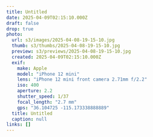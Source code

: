 ```yaml
---
title: Untitled
date: 2025-04-09T02:15:10.000Z
draft: false
drop: true
photo:
  url: s3/images/2025-04-08-19-15-10.jpg
  thumb: s3/thumbs/2025-04-08-19-15-10.jpg
  preview: s3/previews/2025-04-08-19-15-10.jpg
  created: 2025-04-09T02:15:10.000Z
  exif:
    make: Apple
    model: "iPhone 12 mini"
    lens: "iPhone 12 mini front camera 2.71mm f/2.2"
    iso: 400
    aperture: 2.2
    shutter_speed: 1/37
    focal_length: "2.7 mm"
    gps: "36.104725 -115.173338888889"
  title: Untitled
  caption: null
links: []
---
```

